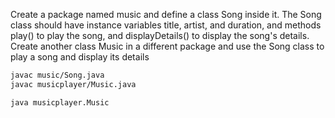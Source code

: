 Create a package named music and define a class Song inside it. The Song class should have instance variables title, artist, and duration, and methods play() to play the song, and displayDetails() to display the song's details. Create another class Music in a different package and use the Song class to play a song and display its details

```bash
javac music/Song.java
javac musicplayer/Music.java

java musicplayer.Music
```
